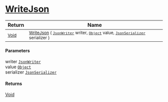 # [WriteJson](./RectangleFConverter-100664103.md)



| Return | Name | 
| --- | --- | 
| <sub>[Void](https://docs.microsoft.com/en-us/dotnet/api/System.Void)</sub>| <sub>[WriteJson](./RectangleFConverter-100664103.md) ( [`JsonWriter`](./RectangleFConverter-100664103.md) writer, [`Object`](https://docs.microsoft.com/en-us/dotnet/api/System.Object) value, [`JsonSerializer`](./RectangleFConverter-100664103.md) serializer )</sub>| <br>


#### Parameters
 writer  [`JsonWriter`](./RectangleFConverter-100664103.md)<br> value  [`Object`](https://docs.microsoft.com/en-us/dotnet/api/System.Object)<br> serializer  [`JsonSerializer`](./RectangleFConverter-100664103.md)
#### Returns
[Void](https://docs.microsoft.com/en-us/dotnet/api/System.Void)